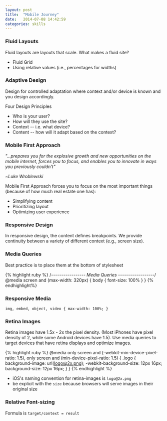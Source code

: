 ```yaml
---
layout: post
title:  "Mobile Journey"
date:   2014-07-08 14:42:59
categories: skills
---
```



### Fluid Layouts
Fluid layouts are layouts that scale.  What makes a fluid site?

* Fluid Grid
* Using relative values (i.e., percentages for widths)


### Adaptive Design
Design for controlled adaptation where context and/or device is known and
you design accordingly.

Four Design Principles

* Who is your user?
* How will they use the site?
* Context -- i.e. what device?
* Content -- how will it adapt based on the context?


### Mobile First Approach

*"...prepares you for the explosive growth and new opportunities on the mobile 
internet, forces you to focus, and enables you to innovate in ways you 
previously couldn't"*

~*Luke Wroblewski*


Mobile First Approach forces you to focus on the most important things (because
of how much real estate one has):

* Simplifying content
* Prioritizing layout
* Optimizing user experience


### Responsive Design
In responsive design, the content defines breakpoints.  We provide continuity 
between a variety of different context (e.g., screen size).



### Media Queries 
Best practice is to place them at the bottom of stylesheet


{% highlight ruby %}
/*-----------------
Media Queries
------------------*/
@media screen and (max-width: 320px) {
  body {
    font-size: 100%
  }
}
{% endhighlight%}


### Responsive Media
`img, embed, object, video { max-width: 100%; }`


### Retina Images
Retina images have 1.5x - 2x the pixel density. (Most iPhones have pixel density
of 2, while some Android devices have 1.5).  Use media queries to target
devices that have retina displays and optimize images.


{% highlight ruby %}
@media
only screen and (-webkit-min-device-pixel-ratio: 1.5),
only screen and (min-device-pixel-ratio: 1.5) {
  .logo {
    background-image: url(logo@2x.png);
    -webkit-background-size: 12px 16px;
    background-size: 12px 16px;
  } 
}
{% endhighlight %}

* iOS's naming convention for retina-images is `logo@2x.png`
* be explicit with the `size` because browsers will serve images in their 
original size


### Relative Font-sizing
Formula is `target/context = result`

